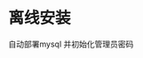 <!--
 * @Author: wjn
 * @Date: 2020-09-04 06:50:08
 * @LastEditors: wjn
 * @LastEditTime: 2020-09-04 06:50:23
-->
# 离线安装

自动部署mysql 并初始化管理员密码